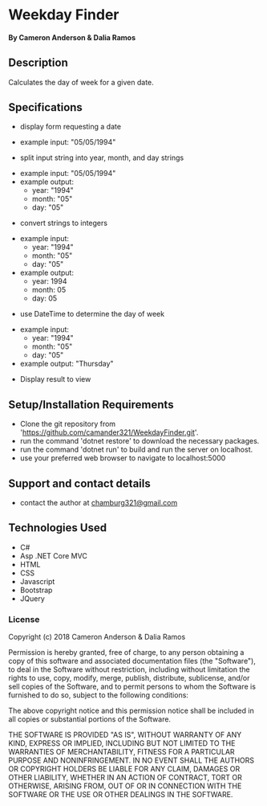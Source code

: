 
# Weekday Finder

#### By Cameron Anderson & Dalia Ramos

## Description
Calculates the day of week for a given date.

## Specifications
* display form requesting a date
- example input: "05/05/1994"

* split input string into year, month, and day strings
- example input: "05/05/1994"
- example output:
  - year: "1994"
  - month: "05"
  - day: "05"

* convert strings to integers
- example input:
  - year: "1994"
  - month: "05"
  - day: "05"
- example output:
  - year: 1994
  - month: 05
  - day: 05

* use DateTime to determine the day of week
- example input:
  - year: "1994"
  - month: "05"
  - day: "05"
- example output: "Thursday"

* Display result to view



## Setup/Installation Requirements

* Clone the git repository from 'https://github.com/camander321/WeekdayFinder.git'.
* run the command 'dotnet restore' to download the necessary packages.
* run the command 'dotnet run' to build and run the server on localhost.
* use your preferred web browser to navigate to localhost:5000


## Support and contact details

* contact the author at chamburg321@gmail.com

## Technologies Used

* C#
* Asp .NET Core MVC
* HTML
* CSS
* Javascript
* Bootstrap
* JQuery

### License

Copyright (c) 2018 Cameron Anderson & Dalia Ramos

Permission is hereby granted, free of charge, to any person obtaining a copy of this software and associated documentation files (the "Software"), to deal in the Software without restriction, including without limitation the rights to use, copy, modify, merge, publish, distribute, sublicense, and/or sell copies of the Software, and to permit persons to whom the Software is furnished to do so, subject to the following conditions:

The above copyright notice and this permission notice shall be included in all copies or substantial portions of the Software.

THE SOFTWARE IS PROVIDED "AS IS", WITHOUT WARRANTY OF ANY KIND, EXPRESS OR IMPLIED, INCLUDING BUT NOT LIMITED TO THE WARRANTIES OF MERCHANTABILITY, FITNESS FOR A PARTICULAR PURPOSE AND NONINFRINGEMENT. IN NO EVENT SHALL THE AUTHORS OR COPYRIGHT HOLDERS BE LIABLE FOR ANY CLAIM, DAMAGES OR OTHER LIABILITY, WHETHER IN AN ACTION OF CONTRACT, TORT OR OTHERWISE, ARISING FROM, OUT OF OR IN CONNECTION WITH THE SOFTWARE OR THE USE OR OTHER DEALINGS IN THE SOFTWARE.
